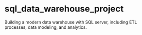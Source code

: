 # sql_data_warehouse_project
Building a modern data warehouse with SQL server, including ETL processes, data modeling, and analytics.
